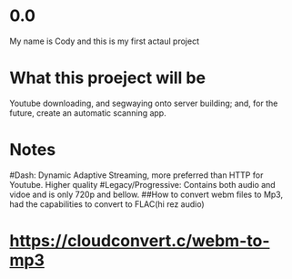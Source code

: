 # 0.0
My name is Cody and this is my first actaul project

# What this proeject will be
Youtube downloading, and segwaying onto server building; and, for the future, create an automatic scanning app. 

# Notes
#Dash: Dynamic Adaptive Streaming, more preferred than HTTP for Youtube. Higher quality
#Legacy/Progressive: Contains both audio and vidoe and is only 720p and bellow.
##How to convert webm files to Mp3, had the capabilities to convert to FLAC(hi rez audio)
# https://cloudconvert.c/webm-to-mp3
